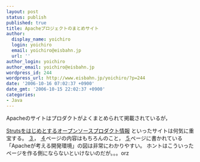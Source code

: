 ```yaml
---
layout: post
status: publish
published: true
title: Apacheプロジェクトのまとめサイト
author:
  display_name: yoichiro
  login: yoichiro
  email: yoichiro@eisbahn.jp
  url: ''
author_login: yoichiro
author_email: yoichiro@eisbahn.jp
wordpress_id: 244
wordpress_url: http://www.eisbahn.jp/yoichiro/?p=244
date: '2006-10-16 07:02:37 +0900'
date_gmt: '2006-10-15 22:02:37 +0900'
categories:
- Java
---
```


Apacheのサイトはプロダクトがよくまとめられて掲載されているが，

[Strutsをはじめとするオープンソースプロダクト情報](http://www.arksystems.co.jp/closeupit/struts/article001_03.htm)
といったサイトは何気に重宝する。
[３](http://www.arksystems.co.jp/closeupit/struts/article001_03.htm)，
[４](http://www.arksystems.co.jp/closeupit/struts/article001_04.htm)ページの内容はもちろんのこと，
[５](http://www.arksystems.co.jp/closeupit/struts/article001_05.htm)ページに書かれている「Apacheが考える開発環境」の図は非常にわかりやすい。
ホントはこういったページを作る側にならないといけないのだが。。。orz
